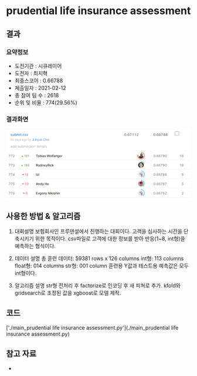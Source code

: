 # prudential life insurance assessment

## 결과

### 요약정보

- 도전기관 : 시큐레이어
- 도전자 : 최지혁
- 최종스코어 : 0.66788
- 제출일자 : 2021-02-12
- 총 참여 팀 수 : 2618
- 순위 및 비율 : 774(29.56%)

### 결과화면

![leaderboard](./img/leaderboard.png)

## 사용한 방법 & 알고리즘
1. 대회설명
 보험회사인 프루덴셜에서 진행하는 대회이다. 고객을 심사하는 시간을 단축시키기 위한 목적이다. csv파일로 고객에 대한 정보를 받아 반응(1~8, int형)을 예측하는 형식이다.

2. 데이터 설명
 총 훈련 데이터: 59381 rows x 126 columns 
  int형:   113 columns
  float형: 014 columns
  str형:    001 column
 훈련용 Y값과 테스트용 예측값은 모두 int형이다.

3. 알고리즘 설명
 str형 전처리 후 factorize로 인코딩 후 새 피쳐로 추가. kfold와 gridsearch로 조정된 값을 xgboost로 모델 제작.


## 코드

['./main_prudential life insurance assessment.py'](./main_prudential life insurance assessment.py)

## 참고 자료

- 
